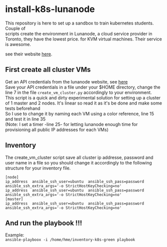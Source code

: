 # install-k8s-lunanode

This repository is here to set up a sandbox to train kubernetes students. Couple of  
scripts create the environment in Lunanode, a cloud service provider in Toronto, they have the lowest price.
for KVM virtual machines. Their service is awesome.   
  
see their website [here](https://www.lunanode.com/).

## First create all cluster VMs 
Get an API credentials from the lunanode website, see [here](https://dynamic.lunanode.com/panel/api)  
Save your API credentials in a file under your $HOME directory, change the line 7 in the file 
`create_vm_cluster.py` accordingly to your environment.   
This script is a quick and dirty experimental solution for 
setting up a cluster of 1 master and 2 nodes. It's linear so read it as it's be done and make some tests beforehand  
So I use to change it by naming each VM using a color reference, line 15 and test it in line 35  
(Note: I set a timer -line 25- for letting lunanode enough time for provisioning all public IP addresses for each VMs) 
 
## Inventory 
The create_vm_cluster script save all cluster ip addresse, password and user name in a file so you should change it 
accordingly to the following structure for your inventory file.   
```jsunicoderegexp
[node]
ip_address  ansible_ssh_user=ubuntu  ansible_ssh_pass=password ansible_ssh_extra_args='-o StrictHostKeyChecking=no'
ip_address  ansible_ssh_user=ubuntu  ansible_ssh_pass=password ansible_ssh_extra_args='-o StrictHostKeyChecking=no'
[master]
ip_address  ansible_ssh_user=ubuntu  ansible_ssh_pass=password ansible_ssh_extra_args='-o StrictHostKeyChecking=no'
```
## And run the playbook !!!
Example:   
```ansible-playboox -i /home/hme/inventory-k8s-green playbook```

